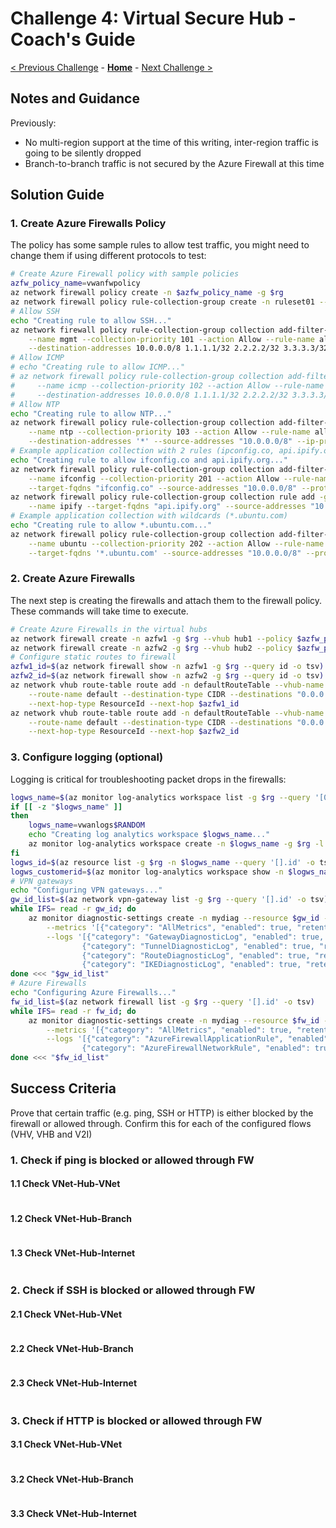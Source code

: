 # Challenge 4: Virtual Secure Hub - Coach's Guide

[< Previous Challenge](./03-isolated_vnet.md) - **[Home](./README.md)** - [Next Challenge >](./05-nva.md)

## Notes and Guidance
Previously: 
- No multi-region support at the time of this writing, inter-region traffic is going to be silently dropped
- Branch-to-branch traffic is not secured by the Azure Firewall at this time

## Solution Guide

### 1. Create Azure Firewalls Policy

The policy has some sample rules to allow test traffic, you might need to change them if using different protocols to test:

```bash
# Create Azure Firewall policy with sample policies
azfw_policy_name=vwanfwpolicy
az network firewall policy create -n $azfw_policy_name -g $rg
az network firewall policy rule-collection-group create -n ruleset01 --policy-name $azfw_policy_name -g $rg --priority 100
# Allow SSH
echo "Creating rule to allow SSH..."
az network firewall policy rule-collection-group collection add-filter-collection --policy-name $azfw_policy_name --rule-collection-group-name ruleset01 -g $rg \
    --name mgmt --collection-priority 101 --action Allow --rule-name allowSSH --rule-type NetworkRule --description "TCP 22" \
    --destination-addresses 10.0.0.0/8 1.1.1.1/32 2.2.2.2/32 3.3.3.3/32 --source-addresses 10.0.0.0/8 1.1.1.1/32 2.2.2.2/32 3.3.3.3/32 --ip-protocols TCP --destination-ports 22
# Allow ICMP
# echo "Creating rule to allow ICMP..."
# az network firewall policy rule-collection-group collection add-filter-collection --policy-name $azfw_policy_name --rule-collection-group-name ruleset01 -g $rg \
#     --name icmp --collection-priority 102 --action Allow --rule-name allowICMP --rule-type NetworkRule --description "ICMP traffic" \
#     --destination-addresses 10.0.0.0/8 1.1.1.1/32 2.2.2.2/32 3.3.3.3/32 --source-addresses 10.0.0.0/8 1.1.1.1/32 2.2.2.2/32 3.3.3.3/32 --ip-protocols ICMP --destination-ports "1-65535" >/dev/null
# Allow NTP
echo "Creating rule to allow NTP..."
az network firewall policy rule-collection-group collection add-filter-collection --policy-name $azfw_policy_name --rule-collection-group-name ruleset01 -g $rg \
    --name ntp --collection-priority 103 --action Allow --rule-name allowNTP --rule-type NetworkRule --description "Egress NTP traffic" \
    --destination-addresses '*' --source-addresses "10.0.0.0/8" --ip-protocols UDP --destination-ports "123"
# Example application collection with 2 rules (ipconfig.co, api.ipify.org)
echo "Creating rule to allow ifconfig.co and api.ipify.org..."
az network firewall policy rule-collection-group collection add-filter-collection --policy-name $azfw_policy_name --rule-collection-group-name ruleset01 -g $rg \
    --name ifconfig --collection-priority 201 --action Allow --rule-name allowIfconfig --rule-type ApplicationRule --description "ifconfig" \
    --target-fqdns "ifconfig.co" --source-addresses "10.0.0.0/8" --protocols Http=80 Https=443
az network firewall policy rule-collection-group collection rule add -g $rg --policy-name $azfw_policy_name --rule-collection-group-name ruleset01 --collection-name ifconfig \
    --name ipify --target-fqdns "api.ipify.org" --source-addresses "10.0.0.0/8" --protocols Http=80 Https=443 --rule-type ApplicationRule
# Example application collection with wildcards (*.ubuntu.com)
echo "Creating rule to allow *.ubuntu.com..."
az network firewall policy rule-collection-group collection add-filter-collection --policy-name $azfw_policy_name --rule-collection-group-name ruleset01 -g $rg \
    --name ubuntu --collection-priority 202 --action Allow --rule-name repos --rule-type ApplicationRule --description "ubuntucom" \
    --target-fqdns '*.ubuntu.com' --source-addresses "10.0.0.0/8" --protocols Http=80 Https=443
```

### 2. Create Azure Firewalls

The next step is creating the firewalls and attach them to the firewall policy.
These commands will take time to execute.

```bash
# Create Azure Firewalls in the virtual hubs
az network firewall create -n azfw1 -g $rg --vhub hub1 --policy $azfw_policy_name -l $location1 --sku AZFW_Hub --public-ip-count 1
az network firewall create -n azfw2 -g $rg --vhub hub2 --policy $azfw_policy_name -l $location2 --sku AZFW_Hub --public-ip-count 1
# Configure static routes to firewall
azfw1_id=$(az network firewall show -n azfw1 -g $rg --query id -o tsv)
azfw2_id=$(az network firewall show -n azfw2 -g $rg --query id -o tsv)
az network vhub route-table route add -n defaultRouteTable --vhub-name hub1 -g $rg \
    --route-name default --destination-type CIDR --destinations "0.0.0.0/0" "10.0.0.0/8" "172.16.0.0/12" \
    --next-hop-type ResourceId --next-hop $azfw1_id
az network vhub route-table route add -n defaultRouteTable --vhub-name hub2 -g $rg \
    --route-name default --destination-type CIDR --destinations "0.0.0.0/0" "10.0.0.0/8" "172.16.0.0/12" \
    --next-hop-type ResourceId --next-hop $azfw2_id
```

### 3. Configure logging (optional)

Logging is critical for troubleshooting packet drops in the firewalls:

```bash
logws_name=$(az monitor log-analytics workspace list -g $rg --query '[0].name' -o tsv)
if [[ -z "$logws_name" ]]
then
    logws_name=vwanlogs$RANDOM
    echo "Creating log analytics workspace $logws_name..."
    az monitor log-analytics workspace create -n $logws_name -g $rg -l $location1
fi
logws_id=$(az resource list -g $rg -n $logws_name --query '[].id' -o tsv)
logws_customerid=$(az monitor log-analytics workspace show -n $logws_name -g $rg --query customerId -o tsv)
# VPN gateways
echo "Configuring VPN gateways..."
gw_id_list=$(az network vpn-gateway list -g $rg --query '[].id' -o tsv)
while IFS= read -r gw_id; do
    az monitor diagnostic-settings create -n mydiag --resource $gw_id --workspace $logws_id \
        --metrics '[{"category": "AllMetrics", "enabled": true, "retentionPolicy": {"days": 0, "enabled": false } }]' \
        --logs '[{"category": "GatewayDiagnosticLog", "enabled": true, "retentionPolicy": {"days": 0, "enabled": false}}, 
                {"category": "TunnelDiagnosticLog", "enabled": true, "retentionPolicy": {"days": 0, "enabled": false}},
                {"category": "RouteDiagnosticLog", "enabled": true, "retentionPolicy": {"days": 0, "enabled": false}},
                {"category": "IKEDiagnosticLog", "enabled": true, "retentionPolicy": {"days": 0, "enabled": false}}]' >/dev/null
done <<< "$gw_id_list"
# Azure Firewalls
echo "Configuring Azure Firewalls..."
fw_id_list=$(az network firewall list -g $rg --query '[].id' -o tsv)
while IFS= read -r fw_id; do
    az monitor diagnostic-settings create -n mydiag --resource $fw_id --workspace $logws_id \
        --metrics '[{"category": "AllMetrics", "enabled": true, "retentionPolicy": {"days": 0, "enabled": false } }]' \
        --logs '[{"category": "AzureFirewallApplicationRule", "enabled": true, "retentionPolicy": {"days": 0, "enabled": false}}, 
                {"category": "AzureFirewallNetworkRule", "enabled": true, "retentionPolicy": {"days": 0, "enabled": false}}]' >/dev/null
done <<< "$fw_id_list"
```
## Success Criteria
Prove that certain traffic (e.g. ping, SSH or HTTP) is either blocked by the firewall or allowed through. Confirm this for each of the configured flows (VHV, VHB and V2I)

### 1. Check if ping is blocked or allowed through FW
#### 1.1 Check VNet-Hub-VNet
```
```
#### 1.2 Check VNet-Hub-Branch
```
```
#### 1.3 Check VNet-Hub-Internet
```
```

### 2. Check if SSH is blocked or allowed through FW
#### 2.1 Check VNet-Hub-VNet
```
```
#### 2.2 Check VNet-Hub-Branch
```
```
#### 2.3 Check VNet-Hub-Internet
```
```

### 3. Check if HTTP is blocked or allowed through FW
#### 3.1 Check VNet-Hub-VNet
```
```
#### 3.2 Check VNet-Hub-Branch
```
```
#### 3.3 Check VNet-Hub-Internet
```
```
